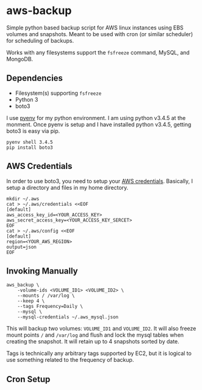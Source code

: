 aws-backup
==========

Simple python based backup script for AWS linux instances using EBS volumes and snapshots.
Meant to be used with cron (or similar scheduler) for scheduling of backups.

Works with any filesystems support the `fsfreeze` command, MySQL, and MongoDB.

Dependencies
------------

- Filesystem(s) supporting `fsfreeze`
- Python 3
- boto3

I use [pyenv](https://github.com/yyuu/pyenv) for my python environment. I am using python v3.4.5 at the monment. Once pyenv is setup and I have installed python v3.4.5, getting boto3 is easy via pip.
```
pyenv shell 3.4.5
pip install boto3
```

AWS Credentials
---------------

In order to use boto3, you need to setup your [AWS credentials](http://docs.aws.amazon.com/cli/latest/userguide/cli-chap-getting-started.html). Basically, I setup a directory and files in my home directory.
```
mkdir ~/.aws
cat > ~/.aws/credentials <<EOF
[default]
aws_access_key_id=<YOUR_ACCESS_KEY>
aws_secret_access_key=<YOUR_ACCESS_KEY_SERCET>
EOF
cat > ~/.aws/config <<EOF
[default]
region=<YOUR_AWS_REGION>
output=json
EOF
```

Invoking Manually
-----------------
```
aws_backup \
    -volume-ids <VOLUME_ID1> <VOLUME_ID2> \
    --mounts / /var/log \
    --keep 4 \
    --tags Frequency=Daily \
    --mysql \
    --mysql-credentials ~/.aws_mysql.json
```
This will backup two volumes: `VOLUME_ID1` and `VOLUME_ID2`. It will also freeze mount points `/` and `/var/log` and flush and lock the mysql tables when creating the snapshot. It will retain up to 4 snapshots sorted by date.

Tags is technically any arbitrary tags supported by EC2, but it is logical to use something related to the frequency of backup.

Cron Setup
----------

